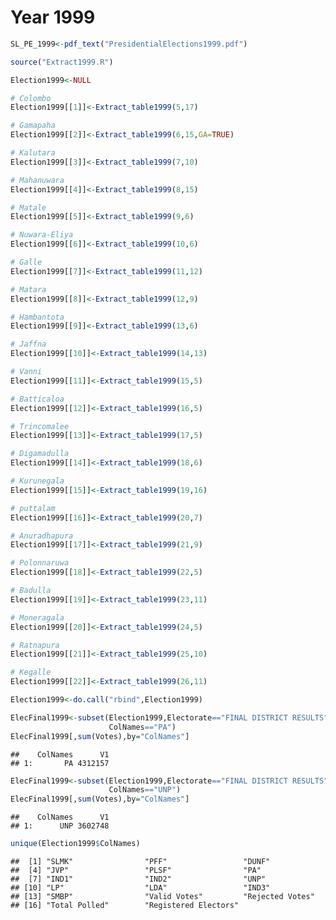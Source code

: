 Year 1999
================

``` r
SL_PE_1999<-pdf_text("PresidentialElections1999.pdf")

source("Extract1999.R")

Election1999<-NULL

# Colombo
Election1999[[1]]<-Extract_table1999(5,17)

# Gamapaha
Election1999[[2]]<-Extract_table1999(6,15,GA=TRUE)

# Kalutara
Election1999[[3]]<-Extract_table1999(7,10)

# Mahanuwara
Election1999[[4]]<-Extract_table1999(8,15)

# Matale
Election1999[[5]]<-Extract_table1999(9,6)

# Nuwara-Eliya
Election1999[[6]]<-Extract_table1999(10,6)

# Galle
Election1999[[7]]<-Extract_table1999(11,12)

# Matara
Election1999[[8]]<-Extract_table1999(12,9)

# Hambantota
Election1999[[9]]<-Extract_table1999(13,6)

# Jaffna
Election1999[[10]]<-Extract_table1999(14,13)

# Vanni
Election1999[[11]]<-Extract_table1999(15,5)

# Batticaloa
Election1999[[12]]<-Extract_table1999(16,5)

# Trincomalee
Election1999[[13]]<-Extract_table1999(17,5)

# Digamadulla
Election1999[[14]]<-Extract_table1999(18,6)

# Kurunegala
Election1999[[15]]<-Extract_table1999(19,16)

# puttalam
Election1999[[16]]<-Extract_table1999(20,7)

# Anuradhapura
Election1999[[17]]<-Extract_table1999(21,9)

# Polonnaruwa
Election1999[[18]]<-Extract_table1999(22,5)

# Badulla
Election1999[[19]]<-Extract_table1999(23,11)

# Moneragala
Election1999[[20]]<-Extract_table1999(24,5)

# Ratnapura
Election1999[[21]]<-Extract_table1999(25,10)

# Kegalle
Election1999[[22]]<-Extract_table1999(26,11)

Election1999<-do.call("rbind",Election1999)

ElecFinal1999<-subset(Election1999,Electorate=="FINAL DISTRICT RESULTS" & 
                      ColNames=="PA")
ElecFinal1999[,sum(Votes),by="ColNames"]
```

    ##    ColNames      V1
    ## 1:       PA 4312157

``` r
ElecFinal1999<-subset(Election1999,Electorate=="FINAL DISTRICT RESULTS" & 
                      ColNames=="UNP")
ElecFinal1999[,sum(Votes),by="ColNames"]
```

    ##    ColNames      V1
    ## 1:      UNP 3602748

``` r
unique(Election1999$ColNames)
```

    ##  [1] "SLMK"                "PFF"                 "DUNF"               
    ##  [4] "JVP"                 "PLSF"                "PA"                 
    ##  [7] "IND1"                "IND2"                "UNP"                
    ## [10] "LP"                  "LDA"                 "IND3"               
    ## [13] "SMBP"                "Valid Votes"         "Rejected Votes"     
    ## [16] "Total Polled"        "Registered Electors"

